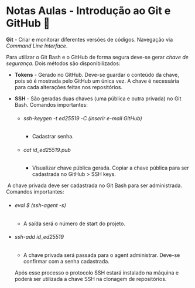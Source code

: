 # Notas Aulas - Introdução ao Git e GitHub :book:



**Git** - Criar e monitorar diferentes versões de códigos. Navegação via *Command Line Interface*.

Para utilizar o Git Bash e o GitHub de forma segura deve-se gerar *chave de segurança*. Dois métodos são disponibilizados:

* **Tokens** - Gerado no GitHub. Deve-se guardar o conteúdo da chave, pois só é mostrada pelo GitHub um única vez. A chave é necessária para cada alterações feitas nos repositórios.

* **SSH** - São geradas duas chaves (uma pública e outra privada) no Git Bash. Comandos importantes:

  * ###### ssh-keygen -t ed25519 -C (inserir e-mail GitHub)

    * Cadastrar senha. 

  * ###### cat id_ed25519.pub

    * Visualizar chave pública gerada.  Copiar a chave pública para ser cadastrada no GitHub > SSH keys. 

​		A chave privada deve ser cadastrada no Git Bash para ser administrada. Comandos importantes:	

* ###### eval $ (ssh-agent -s)

  * A saída será o número de start do projeto.

* ###### ssh-add id_ed25519

  * A chave privada será passada para o agent administrar. Deve-se confirmar com a senha cadastrada.

  Após esse processo o protocolo SSH estará instalado na máquina e poderá ser utilizada a chave SSH na clonagem de repositórios.



